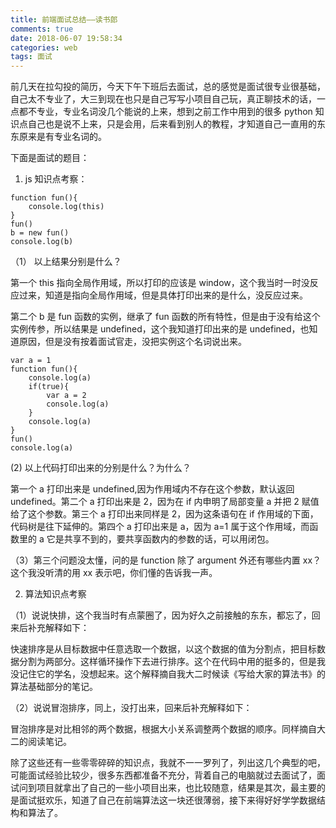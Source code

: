 ```yaml
---
title: 前端面试总结——读书郎
comments: true
date: 2018-06-07 19:58:34
categories: web
tags: 面试
---
```


前几天在拉勾投的简历，今天下午下班后去面试，总的感觉是面试很专业很基础，自己太不专业了，大三到现在也只是自己写写小项目自己玩，真正聊技术的话，一点都不专业，专业名词没几个能说的上来，想到之前工作中用到的很多 python 知识点自己也是说不上来，只是会用，后来看到别人的教程，才知道自己一直用的东东原来是有专业名词的。

下面是面试的题目：

1. js 知识点考察：

```
function fun(){
    console.log(this)
}
fun()
b = new fun()
console.log(b)
```

（1） 以上结果分别是什么？

第一个 this 指向全局作用域，所以打印的应该是 window，这个我当时一时没反应过来，知道是指向全局作用域，但是具体打印出来的是什么，没反应过来。

第二个 b 是 fun 函数的实例，继承了 fun 函数的所有特性，但是由于没有给这个实例传参，所以结果是 undefined，这个我知道打印出来的是 undefined，也知道原因，但是没有按着面试官走，没把实例这个名词说出来。

```
var a = 1
function fun(){
    console.log(a)
    if(true){
        var a = 2
        console.log(a)
    }
    console.log(a)
}
fun()
console.log(a)
```

(2) 以上代码打印出来的分别是什么？为什么？

第一个 a 打印出来是 undefined,因为作用域内不存在这个参数，默认返回 undefined。第二个 a 打印出来是 2，因为在 if 内申明了局部变量 a 并把 2 赋值给了这个参数。第三个 a 打印出来同样是 2，因为这条语句在 if 作用域的下面，代码树是往下延伸的。第四个 a 打印出来是 a，因为 a=1 属于这个作用域，而函数里的 a 它是共享不到的，要共享函数内的参数的话，可以用闭包。

（3）第三个问题没太懂，问的是 function 除了 argument 外还有哪些内置 xx？这个我没听清的用 xx 表示吧，你们懂的告诉我一声。

2. 算法知识点考察

（1）说说快排，这个我当时有点蒙圈了，因为好久之前接触的东东，都忘了，回来后补充解释如下：

快速排序是从目标数据中任意选取一个数据，以这个数据的值为分割点，把目标数据分割为两部分。这样循环操作下去进行排序。这个在代码中用的挺多的，但是我没记住它的学名，没想起来。这个解释摘自我大二时候读《写给大家的算法书》的算法基础部分的笔记。

（2）说说冒泡排序，同上，没打出来，回来后补充解释如下：

冒泡排序是对比相邻的两个数据，根据大小关系调整两个数据的顺序。同样摘自大二的阅读笔记。

除了这些还有一些零零碎碎的知识点，我就不一一罗列了，列出这几个典型的吧，可能面试经验比较少，很多东西都准备不充分，背着自己的电脑就过去面试了，面试问到项目就拿出了自己的一些小项目出来，也比较随意，结果是其次，最主要的是面试挺欢乐，知道了自己在前端算法这一块还很薄弱，接下来得好好学学数据结构和算法了。
